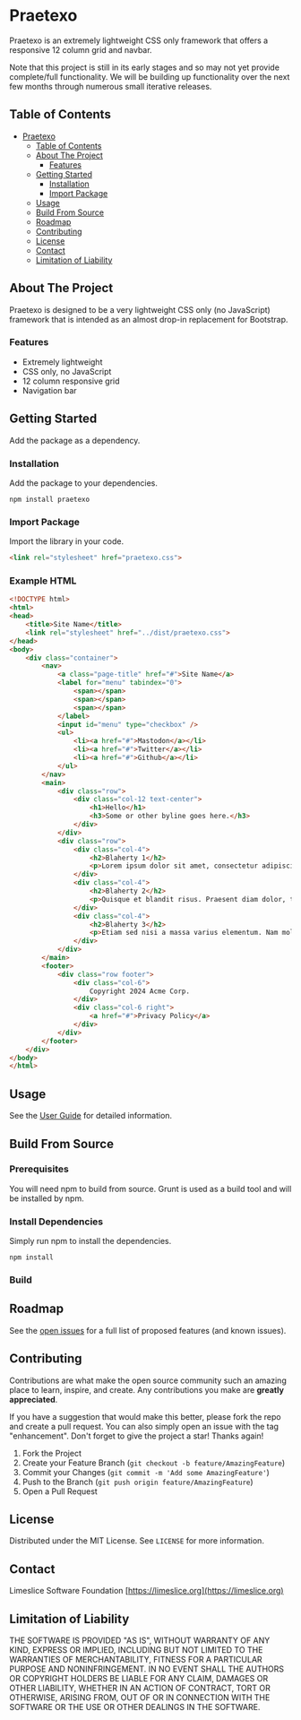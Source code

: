 # Praetexo

Praetexo is an extremely lightweight CSS only framework that offers a responsive 12 column grid and navbar.

Note that this project is still in its early stages and so may not yet provide complete/full functionality. We will be building up functionality over the next few months through numerous small iterative releases.

## Table of Contents
- [Praetexo](#praetexo)
  - [Table of Contents](#table-of-contents)
  - [About The Project](#about-the-project)
    - [Features](#features)
  - [Getting Started](#getting-started)
    - [Installation](#installation)
    - [Import Package](#import-package)
  - [Usage](#usage)
  - [Build From Source](#build-from-sourcae)
  - [Roadmap](#roadmap)
  - [Contributing](#contributing)
  - [License](#license)
  - [Contact](#contact)
  - [Limitation of Liability](#limitation-of-liability)

## About The Project

Praetexo is designed to be a very lightweight CSS only (no JavaScript) framework that is intended as an almost drop-in replacement for Bootstrap.

### Features
- Extremely lightweight
- CSS only, no JavaScript
- 12 column responsive grid
- Navigation bar


## Getting Started

Add the package as a dependency.

### Installation
Add the package to your dependencies.

```
npm install praetexo
```

### Import Package

Import the library in your code.

```html
<link rel="stylesheet" href="praetexo.css">
```

### Example HTML

```html
<!DOCTYPE html>
<html>
<head>
    <title>Site Name</title>
    <link rel="stylesheet" href="../dist/praetexo.css">
</head>
<body>
    <div class="container">
        <nav>
            <a class="page-title" href="#">Site Name</a>
            <label for="menu" tabindex="0">
                <span></span>
                <span></span>
                <span></span>
            </label>
            <input id="menu" type="checkbox" />
            <ul>
                <li><a href="#">Mastodon</a></li>
                <li><a href="#">Twitter</a></li>
                <li><a href="#">Github</a></li>
            </ul>
        </nav>
        <main>
            <div class="row">
                <div class="col-12 text-center">
                    <h1>Hello</h1>
                    <h3>Some or other byline goes here.</h3>
                </div>
            </div>
            <div class="row">
                <div class="col-4">
                    <h2>Blaherty 1</h2>
                    <p>Lorem ipsum dolor sit amet, consectetur adipiscing elit. Curabitur eu augue consequat, ...</p>
                </div>
                <div class="col-4">
                    <h2>Blaherty 2</h2>
                    <p>Quisque et blandit risus. Praesent diam dolor, tempus scelerisque orci a, ...</p>
                </div>
                <div class="col-4">
                    <h2>Blaherty 3</h2>
                    <p>Etiam sed nisi a massa varius elementum. Nam mollis est leo, ...</p>
                </div>
            </div>
        </main>
        <footer>
            <div class="row footer">
                <div class="col-6">
                    Copyright 2024 Acme Corp.
                </div>
                <div class="col-6 right">
                    <a href="#">Privacy Policy</a>
                </div>
            </div>
        </footer>
    </div>
</body>
</html>
```

## Usage

See the [User Guide](doc/user-guide.md) for detailed information.

## Build From Source

### Prerequisites

You will need npm to build from source. Grunt is used as a build tool and will be installed by npm.

### Install Dependencies

Simply run npm to install the dependencies.

```
npm install
```

### Build

## Roadmap

See the [open issues](https://github.com/Limeslice-Software-Foundation/praetexo/issues) for a full list of proposed features (and known issues).


## Contributing

Contributions are what make the open source community such an amazing place to learn, inspire, and create. Any contributions you make are **greatly appreciated**.

If you have a suggestion that would make this better, please fork the repo and create a pull request. You can also simply open an issue with the tag "enhancement".
Don't forget to give the project a star! Thanks again!

1. Fork the Project
2. Create your Feature Branch (`git checkout -b feature/AmazingFeature`)
3. Commit your Changes (`git commit -m 'Add some AmazingFeature'`)
4. Push to the Branch (`git push origin feature/AmazingFeature`)
5. Open a Pull Request


## License

Distributed under the MIT License. See `LICENSE` for more information.


## Contact

Limeslice Software Foundation [https://limeslice.org](https://limeslice.org)


## Limitation of Liability

THE SOFTWARE IS PROVIDED "AS IS", WITHOUT WARRANTY OF ANY KIND, EXPRESS OR
IMPLIED, INCLUDING BUT NOT LIMITED TO THE WARRANTIES OF MERCHANTABILITY,
FITNESS FOR A PARTICULAR PURPOSE AND NONINFRINGEMENT. IN NO EVENT SHALL THE
AUTHORS OR COPYRIGHT HOLDERS BE LIABLE FOR ANY CLAIM, DAMAGES OR OTHER
LIABILITY, WHETHER IN AN ACTION OF CONTRACT, TORT OR OTHERWISE, ARISING FROM,
OUT OF OR IN CONNECTION WITH THE SOFTWARE OR THE USE OR OTHER DEALINGS IN THE
SOFTWARE.